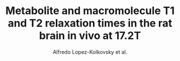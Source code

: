 ---
cat: ciel
subcat: ciclops
bestof: false
author: Alfredo Lopez-Kolkovsky et al.
title: Metabolite and macromolecule T1 and T2 relaxation times in the rat brain in vivo at 17.2T
journal: Magnetic Resonance in Medicine
year: 2016
type: article
doi: 10.1002/mrm.25602
---